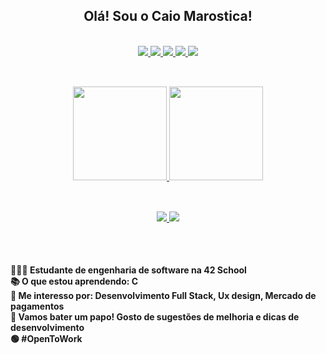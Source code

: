 <div align="center">
    <h2> Olá! Sou o Caio Marostica! </h2>
</div><br>


<div align="center">
    <a href="https://github.com/caiomarostica">
        <img src="https://img.shields.io/badge/HTML5-E34F26?style=for-the-badge&logo=html5&logoColor=white" />
        <img src="https://img.shields.io/badge/CSS3-1572B6?style=for-the-badge&logo=css3&logoColor=white" />
        <img src="https://img.shields.io/badge/JavaScript-F7DF1E?style=for-the-badge&logo=javascript&logoColor=black" />
        <img src="https://img.shields.io/badge/Bootstrap-563D7C?style=for-the-badge&logo=bootstrap&logoColor=white" />
        <img src="https://img.shields.io/badge/Python-14354C?style=for-the-badge&logo=python&logoColor=white" />
    </a>
</div>

##
<br>
<div align="center">
    <a href="https://github.com/caiomarostica">
        <img height="150em"
            src="https://github-readme-stats.vercel.app/api?username=caiomarostica&show_icons=true&theme=dracula&include_all_commits=true&count_private=true" />
        <img height="150em"
            src="https://github-readme-stats.vercel.app/api/top-langs/?username=caiomarostica&layout=compact&langs_count=7&theme=dracula" />
    </a>
</div>

##

<br>
<div align="center">
    <a href="mailto:marostica.caio@gmail.com"> <img
            src="https://img.shields.io/badge/Gmail-D14836?style=for-the-badge&logo=gmail&logoColor=white" /> </a>
    <a href="https://www.linkedin.com/in/caio-marostica/" target="_blank"> <img
            src="https://img.shields.io/badge/LinkedIn-0077B5?style=for-the-badge&logo=linkedin&logoColor=white" /> </a>
</div>

##
<br>

<h4>
👩🏼‍🎓  Estudante de engenharia de software na 42 School <br>
📚  O que estou aprendendo: C <br>
💭  Me interesso por: Desenvolvimento Full Stack, Ux design, Mercado de pagamentos <br>
🥂  Vamos bater um papo! Gosto de sugestões de melhoria e dicas de desenvolvimento <br>
🟢  #OpenToWork
</h4>

<br>
